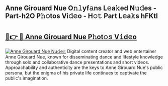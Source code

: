 ## Anne Girouard Nue O𝚗𝚕yf𝚊ns L𝚎a𝚔ed N𝚞𝚍es - Part-h2O P𝚑𝚘tos Vi𝚍𝚎o - H𝚘𝚝 Part L𝚎a𝚔s hFKtI

# <h2><a href="http://kf5vco6.oniu.top/?m=Anne+Girouard+Nue">🔗👉 🔴 Anne Girouard Nue P𝚑ot𝚘𝚜 V𝚒d𝚎o</a></h2>

[![Anne Girouard Nue Nu𝚍e𝚜](https://i.imgur.com/0qMVB7G.gif)](http://kf5vco6.oniu.top/?m=Anne+Girouard+Nue)
Digital content creator and web entertainer Anne Girouard Nue, known for disseminating dance and lifestyle knowledge through solo and collaborative dance presentations and short videos. Approachability and authenticity are the keys to Anne Girouard Nue's public persona, but the enigma of his private life continues to captivate the public's imagination.  

